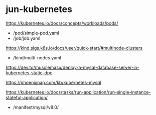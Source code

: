 # jun-kubernetes

https://kubernetes.io/docs/concepts/workloads/pods/
* /pod/simple-pod.yaml
* /job/job.yaml

https://kind.sigs.k8s.io/docs/user/quick-start/#multinode-clusters
* /kind/multi-nodes.yaml

https://dev.to/musolemasu/deploy-a-mysql-database-server-in-kubernetes-static-dpc

https://phoenixnap.com/kb/kubernetes-mysql

https://kubernetes.io/docs/tasks/run-application/run-single-instance-stateful-application/
* /manifest/mysql/v8.0/
